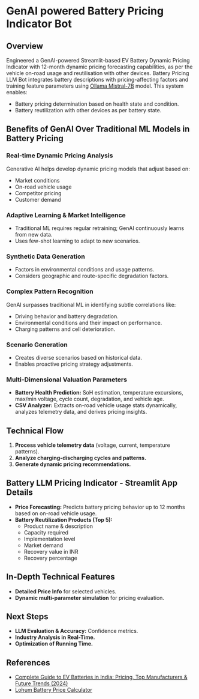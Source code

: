 # GenAI powered Battery Pricing Indicator Bot

## Overview
Engineered a GenAI-powered Streamlit-based EV Battery Dynamic Pricing Indicator with 12-month dynamic pricing forecasting capabilities, as per the vehicle on-road usage and reutilisation with other devices. 
Battery Pricing LLM Bot integrates battery descriptions with pricing-affecting factors and training feature parameters using [Ollama Mistral-7B](https://ollama.com/library/mistral) model. This system enables:
- Battery pricing determination based on health state and condition.
- Battery reutilization with other devices as per battery state.

## Benefits of GenAI Over Traditional ML Models in Battery Pricing

### **Real-time Dynamic Pricing Analysis**
Generative AI helps develop dynamic pricing models that adjust based on:
- Market conditions
- On-road vehicle usage
- Competitor pricing
- Customer demand

### **Adaptive Learning & Market Intelligence**
- Traditional ML requires regular retraining; GenAI continuously learns from new data.
- Uses few-shot learning to adapt to new scenarios.

### **Synthetic Data Generation**
- Factors in environmental conditions and usage patterns.
- Considers geographic and route-specific degradation factors.

### **Complex Pattern Recognition**
GenAI surpasses traditional ML in identifying subtle correlations like:
- Driving behavior and battery degradation.
- Environmental conditions and their impact on performance.
- Charging patterns and cell deterioration.

### **Scenario Generation**
- Creates diverse scenarios based on historical data.
- Enables proactive pricing strategy adjustments.

### **Multi-Dimensional Valuation Parameters**
- **Battery Health Prediction:** SoH estimation, temperature excursions, max/min voltage, cycle count, degradation, and vehicle age.
- **CSV Analyzer:** Extracts on-road vehicle usage stats dynamically, analyzes telemetry data, and derives pricing insights.

## Technical Flow

1. **Process vehicle telemetry data** (voltage, current, temperature patterns).
2. **Analyze charging-discharging cycles and patterns.**
3. **Generate dynamic pricing recommendations.**

## Battery LLM Pricing Indicator - Streamlit App Details

- **Price Forecasting:** Predicts battery pricing behavior up to 12 months based on on-road vehicle usage.
- **Battery Reutilization Products (Top 5):**
  - Product name & description
  - Capacity required
  - Implementation level
  - Market demand
  - Recovery value in INR
  - Recovery percentage

## In-Depth Technical Features

- **Detailed Price Info** for selected vehicles.
- **Dynamic multi-parameter simulation** for pricing evaluation.

## Next Steps

- **LLM Evaluation & Accuracy:** Confidence metrics.
- **Industry Analysis in Real-Time.**
- **Optimization of Running Time.**

## References
- [Complete Guide to EV Batteries in India: Pricing, Top Manufacturers & Future Trends (2024)](https://lohum.com/scrap-battery-price-calculator/)
- [Lohum Battery Price Calculator](https://lohum.com/scrap-battery-price-calculator/)

